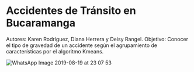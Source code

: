 # Accidentes de Tránsito en Bucaramanga
Autores: Karen Rodríguez, Diana Herrera y Deisy Rangel.
Objetivo: Conocer el tipo de gravedad de un accidente según el agrupamiento de características por el algoritmo Kmeans.

![WhatsApp Image 2019-08-19 at 23 07 53](https://user-images.githubusercontent.com/54248145/63318381-e9581100-c2db-11e9-8eea-d098327126ad.jpeg)

